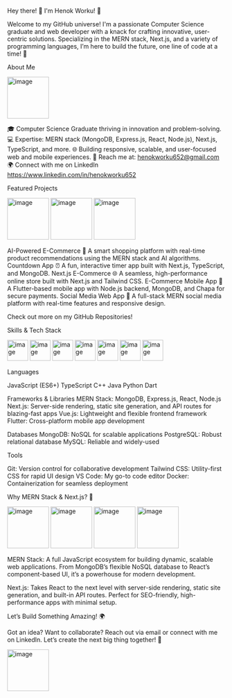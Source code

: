 
Hey there! 👋 I'm Henok Worku! 🚀

Welcome to my GitHub universe! I'm a passionate Computer Science graduate and web developer with a knack for crafting innovative, user-centric solutions. Specializing in the MERN stack, Next.js, and a variety of programming languages, I’m here to build the future, one line of code at a time! 🌟



About Me

<img width="96" height="96" alt="image" src="https://github.com/user-attachments/assets/e81004e2-1fd6-4ae7-a45a-1ee1abea1a4e" />


🎓 Computer Science Graduate thriving in innovation and problem-solving.
💻 Expertise: MERN stack (MongoDB, Express.js, React, Node.js), Next.js, TypeScript, and more.
🌐 Building responsive, scalable, and user-focused web and mobile experiences.
📧 Reach me at: henokworku652@gmail.com
🌍 Connect with me on LinkedIn  https://www.linkedin.com/in/henokworku652



Featured Projects

<img width="96" height="96" alt="image" src="https://github.com/user-attachments/assets/f4d5dd4e-c35b-44cc-a884-f3050b477125" />

<img width="96" height="96" alt="image" src="https://github.com/user-attachments/assets/79a76368-2324-48f8-b1a5-b98b9b03a08f" />

<img width="96" height="96" alt="image" src="https://github.com/user-attachments/assets/d13b2ac7-4b1b-4308-90cd-67075a053151" />

AI-Powered E-Commerce 🛒
A smart shopping platform with real-time product recommendations using the MERN stack and AI algorithms.
Countdown App ⏰
A fun, interactive timer app built with Next.js, TypeScript, and MongoDB.
Next.js E-Commerce 🌐
A seamless, high-performance online store built with Next.js and Tailwind CSS.
E-Commerce Mobile App 📱
A Flutter-based mobile app with Node.js backend, MongoDB, and Chapa for secure payments.
Social Media Web App 📲
A full-stack MERN social media platform with real-time features and responsive design.

Check out more on my GitHub Repositories!



Skills & Tech Stack



<img width="48" height="48" alt="image" src="https://github.com/user-attachments/assets/a2ffadd6-a051-4819-a8d4-ad550a7725c6" />


<img width="48" height="48" alt="image" src="https://github.com/user-attachments/assets/913a68ba-4294-44b0-9cea-c51bc4efdd24" />


<img width="48" height="48" alt="image" src="https://github.com/user-attachments/assets/4f915261-1bb4-4201-8381-b1a5f13811ca" />


<img width="48" height="48" alt="image" src="https://github.com/user-attachments/assets/bfbee710-1390-45b6-b14f-ddb1ce96ba2b" />

<img width="48" height="48" alt="image" src="https://github.com/user-attachments/assets/6b0f244f-c3d2-4cf0-a999-37cb8cb9f404" />

<img width="48" height="48" alt="image" src="https://github.com/user-attachments/assets/8bc93e73-3969-48b0-8725-52ff688ccc08" />

<img width="48" height="48" alt="image" src="https://github.com/user-attachments/assets/99ed839f-23e1-4d35-902e-3d5ac5ce9137" />

Languages

JavaScript (ES6+)
TypeScript
C++
Java
Python
Dart

Frameworks & Libraries
MERN Stack: MongoDB, Express.js, React, Node.js
Next.js: Server-side rendering, static site generation, and API routes for blazing-fast apps
Vue.js: Lightweight and flexible frontend framework
Flutter: Cross-platform mobile app development

Databases
MongoDB: NoSQL for scalable applications
PostgreSQL: Robust relational database
MySQL: Reliable and widely-used

Tools

Git: Version control for collaborative development
Tailwind CSS: Utility-first CSS for rapid UI design
VS Code: My go-to code editor
Docker: Containerization for seamless deployment

Why MERN Stack & Next.js? 🚀


<img width="96" height="96" alt="image" src="https://github.com/user-attachments/assets/3eae96a2-8f7c-415b-b674-c953e5723bb4" />

<img width="96" height="96" alt="image" src="https://github.com/user-attachments/assets/5243c504-88be-4194-951f-76c22fdea644" />

<img width="96" height="96" alt="image" src="https://github.com/user-attachments/assets/01c5fa34-ce32-44ff-bb2a-8706dc5b8aae" />

<img width="96" height="96" alt="image" src="https://github.com/user-attachments/assets/77819418-ed3a-4a1e-93db-d920e3dbe689" />


MERN Stack: A full JavaScript ecosystem for building dynamic, scalable web applications. From MongoDB’s flexible NoSQL database to React’s component-based UI, it’s a powerhouse for modern development.

Next.js: Takes React to the next level with server-side rendering, static site generation, and built-in API routes. Perfect for SEO-friendly, high-performance apps with minimal setup.



Let’s Build Something Amazing! 🌍

Got an idea? Want to collaborate? Reach out via email or connect with me on LinkedIn. Let’s create the next big thing together! 🚀

<img width="96" height="96" alt="image" src="https://github.com/user-attachments/assets/657565a5-0d70-408a-8a1f-df21435b414c" />


